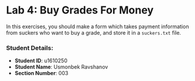 # Lab 4: Buy Grades For Money

In this exercises, you should make a form which takes payment information from suckers who want to buy a grade, and store it in a `suckers.txt` file.


### Student Details:

- **Student ID**: u1610250
- **Student Name**: Usmonbek Ravshanov
- **Section Number**: 003
